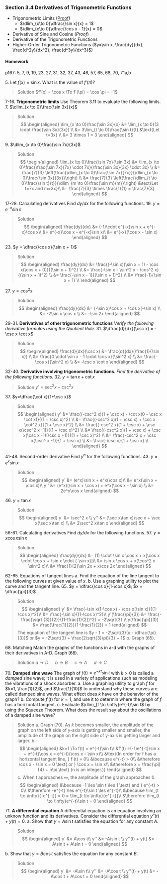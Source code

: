 ### Section 3.4 Derivatives of Trigonometric Functions

+ Trigonometric Limits ([Proof](../misc/two_special_limits.html))
  + $\dlim_{x\to 0}\dfrac{\sin x}{x} = 1$
  + $\dlim_{x\to 0}\dfrac{\cos x - 1}{x} = 0$
+ Derivative of Sine and Cosine (_Proof_)
+ Derivative of the Trigonometric Functions
+ Higher-Order Trigonometric Functions ($y=\sin x, \frac{dy}{dx}, \frac{d^2y}{dx^2}, \frac{d^3y}{dx^3}$)

#### Homework
p167: 5, 7, 9, 19, 23, 27, 31, 32, 37, 43, 46, 57, 65, 68, 70, 71a,b

5\. Let $f(x) = \sin x$. What is the value of $f'(\pi)$?
>Solution
$f'(x) = \cos x \To f'(\pi) = \cos \pi = -1$

7-16\. **Trigonometric limits** Use Theorem 3.11 to evaluate the following limits.
7\. $\dlim_{x \to 0}\frac{\sin 3x}{x}$
>Solution
$$
\begin{aligned}
\lim_{x \to 0}\frac{\sin 3x}{x} &= \lim_{x \to 0}(3 \cdot \frac{\sin 3x}{3x}) \\
&= 3\lim_{t \to 0}\frac{\sin t}{t} &\text{Let t=3x} \\
&= 3 \times 1 = 3
\end{aligned}
$$

9\. $\dlim_{x \to 0}\frac{\sin 7x}{3x}$
>Solution
$$
\begin{aligned}
\lim_{x \to 0}\frac{\sin 7x}{\sin 3x} &= \lim_{x \to 0}\frac{\frac{\sin 7x}{7x} \cdot 7x}{\frac{\sin 3x}{3x} \cdot 3x} \\
&= \frac{7}{3} \left(\frac{\dlim_{x \to 0}\frac{\sin 7x}{7x}}{\dlim_{x \to 0}\frac{\sin 3x}{3x}}\right) \\
&= \frac{7}{3} \left(\frac{\dlim_{t \to 0}\frac{\sin t}{t}}{\dlim_{m \to 0}\frac{\sin m}{m}}\right) &\text{Let t=7x and m=3x}\\
&= \frac{7}{3} \times \frac{1}{1} = \frac{7}{3}
\end{aligned}
$$

17-28\. Calculating derivatives Find $dy/dx$ for the following functions.
19\. $y = e^{-x}\sin x$
>Solution
$$
\begin{aligned}
\frac{dy}{dx} &= (-1)\cdot e^{-x}\sin x + e^{-x}\cos x\\
&= e^{-x}\cos x - e^{-x}\sin x\\
&= e^{-x}(\cos x - \sin x)
\end{aligned}
$$

23\. $y = \dfrac{\cos x}{\sin x + 1}$
>Solution
$$
\begin{aligned}
\frac{dy}{dx} &= \frac{(-\sin x)(\sin x + 1) - \cos x(\cos x + 0)}{(\sin x + 1)^2} \\
&= \frac{-\sin x - \sin^2 x - \cos^2 x}{(\sin x + 1)^2} \\
&= \frac{-\sin x - 1}{(\sin x + 1)^2} \\
&= \frac{-1}{\sin x + 1} \\
\end{aligned}
$$

27\. $y = \cos^2 x$
>Solution
$$
\begin{aligned}
\frac{dy}{dx} &= (-\sin x)\cos x + \cos x(-\sin x) \\
&= -2\sin x \cos x \\
&= -\sin 2x
\end{aligned}
$$

29-31\. **Derivatives of other trigonometric functions** *Verify the following derivative formulas using the Quotient Rule.*
31\. $\dfrac{d}{dx}(\csc x) = -\csc x \cot x$
>Solution
$$
\begin{aligned}
\frac{d}{dx}(\csc x) &= \frac{d}{dx}(\frac{1}{\sin x}) \\
&= \frac{0 \cdot \sin x - 1 \cdot \cos x}{\sin^2 x} \\
&= \frac{-\cos x}{\sin^2 x} \\
&= -\csc x \cot x
\end{aligned}
$$

32-40\. **Derivative involving trigonometric functions**. *Find the derivative of the following functions.*
32\. $y= \tan x + \cot x$
>Solution
$y' = \sec^2 x- \csc^2 x$

37\. $y=\dfrac{\cot x}{1+\csc x}$
>Solution
$$
\begin{aligned}
y' &= \frac{(-csc^2 x)(1 + \csc x) - \cot x(0 - \csc x \cot x)}{(1 + \csc x)^2} \\
&= \frac{(-csc^2 x)(1 + \csc x) + \csc x \cot^2 x}{(1 + \csc x)^2} \\
&= \frac{(-csc^2 x)(1 + \csc x) + \csc x(\csc^2 x -1)}{(1 + \csc x)^2} \\
&= \frac{(-csc^2 x)(1 + \csc x) + \csc x(\csc x -1)(\csc x +1)}{(1 + \csc x)^2} \\
&= \frac{-csc^2 x + \csc x(\csc^ x -1)}{1 + \csc x} \\
&= \frac{-\csc x}{1 + \csc x} \\
\end{aligned}
$$

41-48\. Second-order derivative Find $y^n$ for the following functions.
43\. $y = e^x\sin x$
>Solution
$$
\begin{aligned}
y' &= (e^x)\sin x + e^x(\cos x)\\
&= e^x(\sin x + \cos x)\\
y'' &= (e^x)(\sin x + \cos x) + e^x(\cos x - \sin x) \\
&= 2e^x\cos x
\end{aligned}
$$

46\. $y = \tan x$
>Solution
$$
\begin{aligned}
y' &= \sec^2 x \\
y'' &= (\sec x\tan x)\sec x + \sec x(\sec x\tan x) \\
&= 2\sec^2 x\tan x
\end{aligned}
$$

56-61\. Calculating derivatives Find $dy/dx$ for the following functions.
57\. $y = x\cos x\sin x$
>Solution
$$
\begin{aligned}
\frac{dy}{dx} &= (1) \cdot \sin x \cos x + x[\cos x \cdot \cos x + \sin x \cdot (-\sin x)]\\
&= \sin x \cos x + x(\cos^2 x - \sin^2 x)\\
&= \frac{1}{2}\sin 2x + x\cos 2x
\end{aligned}
$$

62-65\. Equations of tangent lines
a. Find the equation of the line tangent to the following curves at given value of $x$.
b. Use a graphing utility to plot the curve and the tangent line.
65\. $y = \dfrac{\cos x}{1-\cos x}$; $x = \dfrac{\pi}{3}$
>Solution
$$
\begin{aligned}
y' &= \frac{-\sin x(1-\cos x) - \cos x(\sin x)}{(1-\cos x)^2}\\
&= \frac{-\sin x}{(1-\cos x)^2}\\
y'(\frac{\pi}{3}) &= \frac{-\frac{\sqrt {3}}{2}}{(1-\frac{1}{2})^2} = -2\sqrt{3} \\
y(\frac{\pi}{3}) &= \frac{\frac{1}{2}}{1-\frac{1}{2}} = 1
\end{aligned}
$$
The equation of the tangent line is $y - 1 = -2\sqrt{3}(x - \dfrac{\pi}{3})$ or $y = -2\sqrt{3} + \frac{2\sqrt{3}\pi}{3} + 1$
b. Graph (65).

68\. Matching Match the graphs of the functions in a-d with the graphs of their derivatives in A-D. Graph (68).
>Solution
$a \to D$ &emsp; $b \to B$ &emsp; $c \to A$ &emsp; $d \to C$

70\. **Damped sine wave** The graph of $f(t) = e^{-kt}\sin t$ with $k>0$ is called a *damped* sine wave; it is used in a variety of applications such as modeling the vibrations of a shock absorber.
a. Use a graphing utility to graph $f$ for $k=1, \frac{1}{2}$, and $\frac{1}{10}$ to understand why these curves are called damped sine waves. What effect does $k$ have on the behavior of the graph?
b. Compute $f'(t)$ for $k=1$, and use it to determin where the graph of $f$ has a horizontal tangent.
c. Evaluate $\dlim_{t \to \infty}e^{-t}\sin t$ by using the Squeeze Theorem. What does the result say about the oscillations of a damped sine wave?
>Solution
a. Graph (70). As $k$ becomes smaller, the amplitude of the graph on the left side of y-axis is getting smaller and smaller, the amplitude of the graph on the right side of y-axis is getting larger and larger.
b.
$$
\begin{aligned}
&k=1 \To f(t) = e^{-t}\sin t\\
&f'(t) =(-1)e^{-t}\sin x + e^{-t}\cos x = e^{-t}(\cos x  - \sin x)\\
&\text{In order for f has a horizontal tangent line, } f'(t) = 0\\
&\because e^{-t} > 0\\
&\therefore \cos x  - \sin x = 0 \text{ or } \cos x = \sin x\\
&\therefore x = \frac{\pi}{4} + n\pi \text{ (n is an integer.)}
\end{aligned}
$$
c. When $t$ approaches $\infty$, the amplitude of the graph approaches $0$.
$$
\begin{aligned}
&\because -1 \les \sin t \les 1 \text{ and } e^{-t} > 0\\
&\therefore -e^{-t} \les e^{-t}\sin t \les e^{-t}\\
&\because \lim_{t \to \infty}{-e^{-t}} = 0 = \lim_{t \to \infty}{e^{-t}}\\
&\therefore \lim_{t \to \infty}e^{-t}\sin t = 0
\end{aligned}
$$

71\. **A differential equation** A differential equation is an equation involving an unknow function and its derivatives. Consider the differential equation $y''(t) + y(t) = 0$.
a. Show that $y = A\sin t$ satisfies the equation for any constant $A$.
>Solution
$$
\begin{aligned}
y' &= A\cos t\\
y'' &= -A\sin t \\
y''(t) + y(t) &= -A\sin t + A\sin t = 0
\end{aligned}
$$

b. Show that $y = B\cos t$ satisfies the equation for any constant $B$.
>Solution
$$
\begin{aligned}
y' &= -A\sin t\\
y'' &= -A\cos t \\
y''(t) + y(t) &= -A\cos t + A\cos t = 0
\end{aligned}
$$
